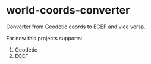 # world-coords-converter
Converter from Geodetic coords to ECEF and vice versa.

For now this projects supports:
1. Geodetic
2. ECEF
